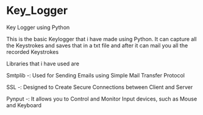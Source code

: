 # Key_Logger
  Key Logger using Python
  
  This is the basic Keylogger that i have made using Python. It can capture all the Keystrokes and saves that in a txt file and after it can mail you all the recorded Keystrokes
  
  Libraries that i have used are
  
  Smtplib -: Used for Sending Emails using Simple Mail Transfer Protocol
  
  SSL -: Designed to Create Secure Connections between Client and Server
  
  Pynput -: It allows you to Control and Monitor Input devices, such as Mouse and Keyboard 
